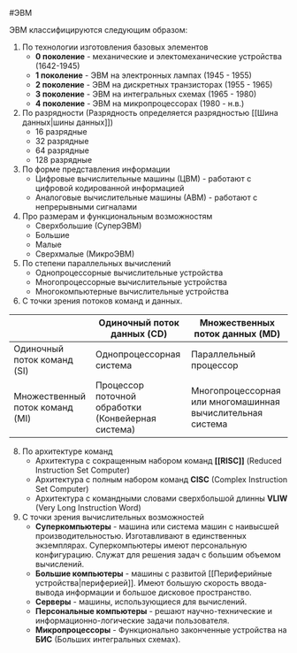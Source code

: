#ЭВМ 

ЭВМ классифицируются следующим образом:
1. По технологии изготовления базовых элементов
	- **0 поколение** - механические и электомеханические устройства (1642-1945)
	- **1 поколение** - ЭВМ на электронных лампах (1945 - 1955)
	- **2 поколение** - ЭВМ на дискретных транзисторах (1955 - 1965)
	- **3 поколение**  - ЭВМ на интегральных схемах (1965 - 1980)
	- **4 поколение** - ЭВМ на микропроцессорах (1980 - н.в.) 
2. По разрядности (Разрядность определяется разрядностью [[Шина данных|шины данных]])
	- 16 разрядные
	- 32 разрядные
	- 64 разрядные
	- 128 разрядные
3. По форме представления информации
	- Цифровые вычислительные машины (ЦВМ) - работают с цифровой кодированной информацией
	- Аналоговые вычислительные машины (АВМ) - работают с непрерывными сигналами
4. Про размерам и функциональным возможностям
	- Сверхбольшие (СуперЭВМ)
	- Большие
	- Малые
	- Сверхмалые (МикроЭВМ)
5. По степени параллельных вычислений
	- Однопроцессорные вычислительные устройства
	- Многопроцессорные вычислительные устройства
	- Многокомпьютерные вычислительные устройства
6. С точки зрения потоков команд и данных.

|                                 | Одиночный поток данных (CD)                        | Множественных поток данных (MD)                            |
| ------------------------------- | -------------------------------------------------- | ---------------------------------------------------------- |
| Одиночный поток команд (SI)     | Однопроцессорная система                           | Параллельный процессор                                     |
| Множественный поток команд (MI) | Процессор поточной обработки (Конвейерная система) | Многопроцессорная или многомашинная вычислительная система |
   
8. По архитектуре команд
	- Архитектура с сокращенным набором команд **[[RISC]]** (Reduced Instruction Set Computer) 
	- Архитектура с полным набором команд **CISC** (Complex Instruction Set Computer)
	- Архитектура с командными словами сверхбольшой длинны **VLIW** (Very Long Instruction Word)
9. С точки зрения вычислительных возможностей
	- **Суперкомпьютеры** - машина или система машин с наивысшей производительностью. Изготавливают в единственных экземплярах. Суперкомпьютеры имеют персональную конфигурацию. Служат для решения задач с большим объемом вычислений.
	- **Большие компьютеры** - машины с развитой [[Периферийные устройства|периферией]]. Имеют большую скорость ввода-вывода информации и большое дисковое пространство.
	- **Серверы** - машины, использующиеся для вычислений.
	- **Персональные компьютеры** - решают научно-технические и информационно-логические задачи пользователя.
	- **Микропроцессоры** - Функционально законченные устройства на **БИС** (Больших интегральных схемах).
